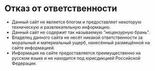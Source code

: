 Отказ от ответственности
========================

+ Данный сайт не является блогом и предоставляет некоторую техническую и развлекательную информацию.
+ Данный сайт не содержит так называемую "нецензурную брань".
+ Владелец данного сайта не несёт никакой ответственности за моральный и материальный ущерб, нанесённый размещённой на сайте информацией.
+ Информация на сайте предоставляется преимущественно на русском языке и не находится под юрисдикцией Российской Федерации.
